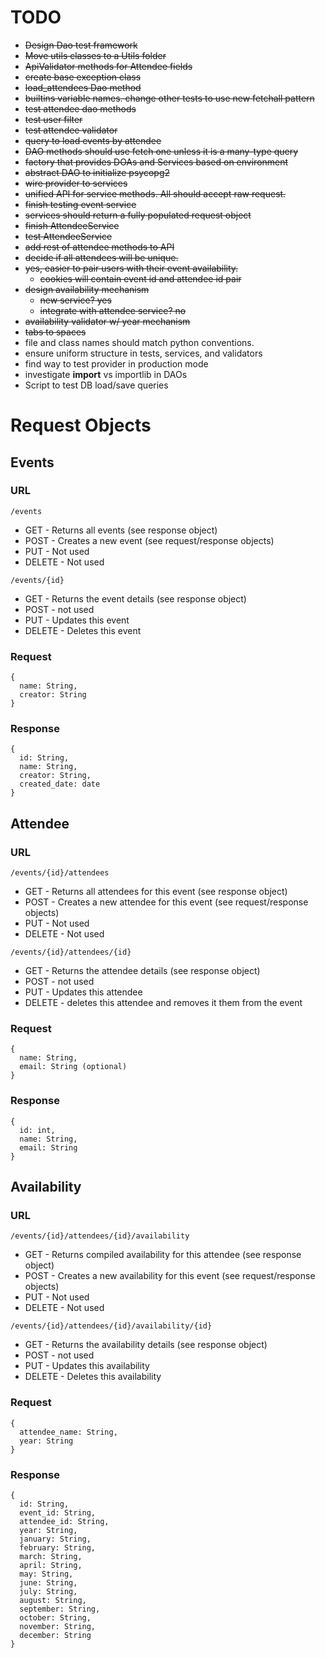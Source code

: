 # TODO
* ~~Design Dao test framework~~
* ~~Move utils classes to a Utils folder~~
* ~~ApiValidator methods for Attendee fields~~
* ~~create base exception class~~
* ~~load_attendees Dao method~~
* ~~builtins variable names. change other tests to use new fetchall pattern~~
* ~~test attendee dao methods~~
* ~~test user filter~~
* ~~test attendee validator~~
* ~~query to load events by attendee~~
* ~~DAO methods should use fetch one unless it is a many-type query~~
* ~~factory that provides DOAs and Services based on environment~~
* ~~abstract DAO to initialize psycopg2~~
* ~~wire provider to services~~
* ~~unified API for service methods. All should accept raw request.~~
* ~~finish testing event service~~
* ~~services should return a fully populated request object~~
* ~~finish AttendeeService~~
* ~~test AttendeeService~~
* ~~add rest of attendee methods to API~~
* ~~decide if all attendees will be unique.~~
* ~~yes, easier to pair users with their event availability.~~
  * ~~cookies will contain event id and attendee id pair~~
* ~~design availability mechanism~~
  * ~~new service? yes~~
  * ~~integrate with attendee service? no~~
* ~~availability validator w/ year mechanism~~
* ~~tabs to spaces~~
* file and class names should match python conventions.
* ensure uniform structure in tests, services, and validators
* find way to test provider in production mode
* investigate __import__ vs importlib in DAOs
* Script to test DB load/save queries

# Request Objects
## Events
### URL
`/events`
* GET - Returns all events (see response object)
* POST - Creates a new event (see request/response objects)
* PUT - Not used
* DELETE - Not used

`/events/{id}`
* GET - Returns the event details (see response object)
* POST - not used
* PUT - Updates this event
* DELETE - Deletes this event

### Request
```
{
  name: String,
  creator: String
}
```

### Response
```
{
  id: String,
  name: String,
  creator: String,
  created_date: date
}
```

## Attendee
### URL
`/events/{id}/attendees`
* GET - Returns all attendees for this event (see response object)
* POST - Creates a new attendee for this event (see request/response objects)
* PUT - Not used
* DELETE - Not used

`/events/{id}/attendees/{id}`
* GET - Returns the attendee details (see response object)
* POST - not used
* PUT - Updates this attendee
* DELETE - deletes this attendee and removes it them from the event

### Request
```
{
  name: String,
  email: String (optional)
}
```

### Response
```
{
  id: int,
  name: String,
  email: String
}
```

## Availability
### URL
`/events/{id}/attendees/{id}/availability`
* GET - Returns compiled availability for this attendee (see response object)
* POST - Creates a new availability for this event (see request/response objects)
* PUT - Not used
* DELETE - Not used

`/events/{id}/attendees/{id}/availability/{id}`
* GET - Returns the availability details (see response object)
* POST - not used
* PUT - Updates this availability
* DELETE - Deletes this availability

### Request
```
{
  attendee_name: String,
  year: String
}
```

### Response
```
{
  id: String,
  event_id: String,
  attendee_id: String,
  year: String,
  january: String,
  february: String,
  march: String,
  april: String,
  may: String,
  june: String,
  july: String,
  august: String,
  september: String,
  october: String,
  november: String,
  december: String
}
```
